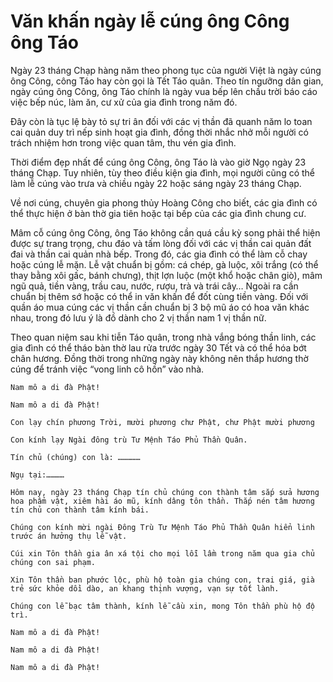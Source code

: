 # Văn khấn ngày lễ cúng ông Công ông Táo

Ngày 23 tháng Chạp hàng năm theo phong tục của người Việt là ngày cúng ông Công, công Táo hay còn gọi là Tết Táo quân. Theo tín ngưỡng dân gian, ngày cúng ông Công, ông Táo chính là ngày vua bếp lên chầu trời báo cáo việc bếp núc, làm ăn, cư xử của gia đình trong năm đó.

Đây còn là tục lệ bày tỏ sự tri ân đối với các vị thần đã quanh năm lo toan cai quản duy trì nếp sinh hoạt gia đình, đồng thời nhắc nhở mỗi người có trách nhiệm hơn trong việc quan tâm, thu vén gia đình.

Thời điểm đẹp nhất để cúng ông Công, ông Táo là vào giờ Ngọ ngày 23 tháng Chạp. Tuy nhiên, tùy theo điều kiện gia đình, mọi người cũng có thể làm lễ cúng vào trưa và chiều ngày 22 hoặc sáng ngày 23 tháng Chạp.

Về nơi cúng, chuyên gia phong thủy Hoàng Công cho biết, các gia đình có thể thực hiện ở bàn thờ gia tiên hoặc tại bếp của các gia đình chung cư.

Mâm cỗ cúng ông Công, ông Táo không cần quá cầu kỳ song phải thể hiện được sự trang trọng, chu đáo và tấm lòng đối với các vị thần cai quản đất đai và thần cai quản nhà bếp. Trong đó, các gia đình có thể làm cỗ chay hoặc cúng lễ mặn. Lễ vật chuẩn bị gồm: cá chép, gà luộc, xôi trắng (có thể thay bằng xôi gấc, bánh chưng), thịt lợn luộc (một khổ hoặc chân giò), mâm ngũ quả, tiền vàng, trầu cau, nước, rượu, trà và trái cây… Ngoài ra cần chuẩn bị thêm sớ hoặc có thể in văn khấn để đốt cùng tiền vàng. Đối với quần áo mua cúng các vị thần cần chuẩn bị 3 bộ mũ áo có hoa văn khác nhau, trong đó lưu ý là đồ dành cho 2 vị thần nam 1 vị thần nữ.

Theo quan niệm sau khi tiễn Táo quân, trong nhà vắng bóng thần linh, các gia đình có thể tháo bàn thờ lau rửa trước ngày 30 Tết và có thể hóa bớt chân hương. Đồng thời trong những ngày này không nên thắp hương thờ cúng để tránh việc “vong linh cô hồn” vào nhà.

```
Nam mô a di đà Phật!

Nam mô a di đà Phật!

Con lạy chín phương Trời, mười phương chư Phật, chư Phật mười phương

Con kính lạy Ngài đông trù Tư Mệnh Táo Phủ Thần Quân.

Tín chủ (chúng) con là: ……………

Ngụ tại:…………

Hôm nay, ngày 23 tháng Chạp tín chủ chúng con thành tâm sắp sửa hương hoa phẩm vật, xiêm hài áo mũ, kính dâng tôn thần. Thắp nén tâm hương tín chủ con thành tâm kính bái.

Chúng con kính mời ngài Đông Trù Tư Mệnh Táo Phủ Thần Quân hiển linh trước án hưởng thụ lễ vật.

Cúi xin Tôn thần gia ân xá tội cho mọi lỗi lầm trong năm qua gia chủ chúng con sai phạm.

Xin Tôn thần ban phước lộc, phù hộ toàn gia chúng con, trai giá, già trẻ sức khỏe dồi dào, an khang thịnh vượng, vạn sự tốt lành.

Chúng con lễ bạc tâm thành, kính lễ cầu xin, mong Tôn thần phù hộ độ trì.

Nam mô a di đà Phật!

Nam mô a di đà Phật!

Nam mô a di đà Phật!
```
